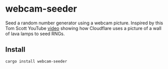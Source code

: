 # webcam-seeder

Seed a random number generator using a webcam picture. Inspired by this Tom Scott YouTube [video](https://www.youtube.com/watch?v=1cUUfMeOijg) showing how Cloudflare uses a picture of a wall of lava lamps to seed RNGs.

## Install

```sh
cargo install webcam-seeder
```
